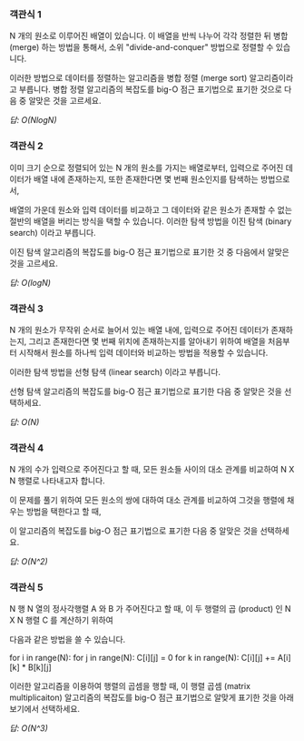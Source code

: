 ### 객관식 1

N 개의 원소로 이루어진 배열이 있습니다.
이 배열을 반씩 나누어 각각 정렬한 뒤 병합 (merge) 하는 방법을 통해서,
소위 "divide-and-conquer" 방법으로 정렬할 수 있습니다.

이러한 방법으로 데이터를 정렬하는 알고리즘을 병합 정렬 (merge sort) 알고리즘이라고 부릅니다.
병합 정렬 알고리즘의 복잡도를 big-O 점근 표기법으로 표기한 것으로
다음 중 알맞은 것을 고르세요.

_답: O(NlogN)_

### 객관식 2

이미 크기 순으로 정렬되어 있는 N 개의 원소를 가지는 배열로부터,
입력으로 주어진 데이터가 배열 내에 존재하는지,
또한 존재한다면 몇 번째 원소인지를 탐색하는 방법으로서,

배열의 가운데 원소와 입력 데이터를 비교하고
그 데이터와 같은 원소가 존재할 수 없는 절반의 배열을 버리는 방식을 택할 수 있습니다.
이러한 탐색 방법을 이진 탐색 (binary search) 이라고 부릅니다.

이진 탐색 알고리즘의 복잡도를 big-O 점근 표기법으로 표기한 것 중
다음에서 알맞은 것을 고르세요.

_답: O(logN)_

### 객관식 3

N 개의 원소가 무작위 순서로 늘어서 있는 배열 내에,
입력으로 주어진 데이터가 존재하는지,
그리고 존재한다면 몇 번째 위치에 존재하는지를 알아내기 위하여
배열을 처음부터 시작해서 원소를 하나씩 입력 데이터와 비교하는 방법을 적용할 수 있습니다.

이러한 탐색 방법을 선형 탐색 (linear search) 이라고 부릅니다.

선형 탐색 알고리즘의 복잡도를 big-O 점근 표기법으로 표기한
다음 중 알맞은 것을 선택하세요.

_답: O(N)_

### 객관식 4

N 개의 수가 입력으로 주어진다고 할 때,
모든 원소들 사이의 대소 관계를 비교하여 N X N 행렬로 나타내고자 합니다.

이 문제를 풀기 위하여 모든 원소의 쌍에 대하여 대소 관계를 비교하여 그것을 행렬에 채우는 방법을 택한다고 할 때,

이 알고리즘의 복잡도를 big-O 점근 표기법으로 표기한
다음 중 알맞은 것을 선택하세요.

_답: O(N^2)_

### 객관식 5

N 행 N 열의 정사각행렬 A 와 B 가 주어진다고 할 때,
이 두 행렬의 곱 (product) 인 N X N 행렬 C 를 계산하기 위하여

다음과 같은 방법을 쓸 수 있습니다.

for i in range(N):
for j in range(N):
C[i][j] = 0
for k in range(N):
C[i][j] += A[i][k] \* B[k][j]

이러한 알고리즘을 이용하여 행렬의 곱셈을 행할 때,
이 행렬 곱셈 (matrix multiplicaiton) 알고리즘의 복잡도를 big-O 점근 표기법으로
알맞게 표기한 것을 아래 보기에서 선택하세요.

_답: O(N^3)_
